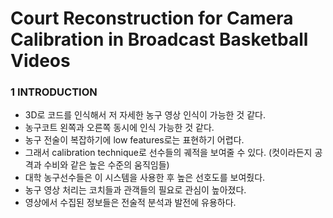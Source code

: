 # Court Reconstruction for Camera Calibration in Broadcast Basketball Videos

### 1 INTRODUCTION

- 3D로 코드를 인식해서 저 자세한 농구 영상 인식이 가능한 것 같다.
- 농구코트 왼쪽과 오른쪽 동시에 인식 가능한 것 같다.
- 농구 전술이 복잡하기에 low features로는 표현하기 어렵다.
- 그래서 calibration technique로 선수들의 궤적을 보여줄 수 있다. (컷이라든지 공격과 수비와 같은 높은 수준의 움직임들)
- 대학 농구선수들은 이 시스템을 사용한 후 높은 선호도를 보여줬다.
- 농구 영상 처리는 코치들과 관객들의 필요로 관심이 높아졌다.
- 영상에서 수집된 정보들은 전술적 분석과 발전에 유용하다.